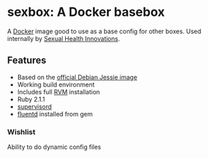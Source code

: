 # sexbox: A Docker basebox #

A [Docker](https://www.docker.io/) image good to use as a base config
for other boxes. Used internally by
[Sexual Health Innovations](http://www.sexualhealthinnovations.org/).

## Features

* Based on the [official Debian Jessie image](https://index.docker.io/_/debian/)
* Working build environment
* Includes full [RVM](https://rvm.io) installation
* Ruby 2.1.1
* [supervisord](http://supervisord.org/)
* [fluentd](http://fluentd.org/) installed from gem

### Wishlist
Ability to do dynamic config files
